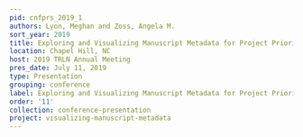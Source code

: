 ```yaml
---
pid: cnfprs_2019_1
authors: Lyon, Meghan and Zoss, Angela M.
sort_year: 2019
title: Exploring and Visualizing Manuscript Metadata for Project Prioritization
location: Chapel Hill, NC
host: 2019 TRLN Annual Meeting
pres_date: July 11, 2019
type: Presentation
grouping: conference
label: Exploring and Visualizing Manuscript Metadata for Project Prioritization
order: '11'
collection: conference-presentation
project: visualizing-manuscript-metadata
---
```

